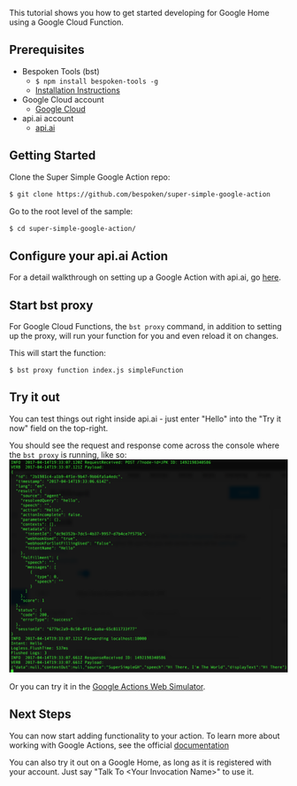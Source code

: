 
This tutorial shows you how to get started developing for Google Home using a Google Cloud Function.  

## Prerequisites

* Bespoken Tools (bst)
    * `$ npm install bespoken-tools -g`
    * [Installation Instructions](/getting_started/)
* Google Cloud account
    * [Google Cloud](https://cloud.google.com/)
* api.ai account
    * [api.ai](https://api.ai/)

## Getting Started

Clone the Super Simple Google Action repo:

```bash
$ git clone https://github.com/bespoken/super-simple-google-action
```

Go to the root level of the sample:
```bash
$ cd super-simple-google-action/
```

## Configure your api.ai Action
For a detail walkthrough on setting up a Google Action with api.ai, go [here](tutorial_cloud_function).

## Start bst proxy

For Google Cloud Functions, the `bst proxy` command, in addition to setting up the proxy, will run your function for you and even reload it on changes.

This will start the function:

```
$ bst proxy function index.js simpleFunction
```

## Try it out
You can test things out right inside api.ai - just enter "Hello" into the "Try it now" field on the top-right.

You should see the request and response come across the console where the `bst proxy` is running, like so:
<img src='../assets/images/api-ai-try-it-bst.png' />

Or you can try it in the [Google Actions Web Simulator](https://developers.google.com/actions/tools/web-simulator).

## Next Steps
You can now start adding functionality to your action. To learn more about working with Google Actions, see the official [documentation](https://developers.google.com/actions/)

You can also try it out on a Google Home, as long as it is registered with your account.
Just say "Talk To \<Your Invocation Name>" to use it.

